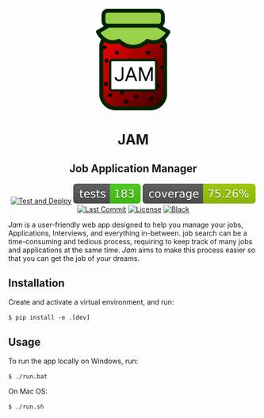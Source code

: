 <p align="center">
  <img src="https://github.com/Emmanuelpean/jam/blob/main/frontend/src/assets/Logo_color.svg" alt="Jam" width="150">
</p>

<h1 align="center">JAM</h1>
<h2 align="center">Job Application Manager</h2>

<div align="center">

  [![Test and Deploy](https://github.com/Emmanuelpean/jam/actions/workflows/test.yml/badge.svg)](https://github.com/Emmanuelpean/jam/actions/workflows/test.yml)
  [![Tests Status](./reports/tests/tests-badge.svg?dummy=8484744)](https://emmanuelpean.github.io/jam/reports/tests/report.html?sort=result)
  [![Coverage Status](./reports/coverage/coverage-badge.svg?dummy=8484744)](https://emmanuelpean.github.io/jam/reports/coverage/htmlcov/index.html)
  [![Last Commit](https://img.shields.io/github/last-commit/emmanuelpean/jam?branch=main)](https://github.com/emmanuelpean/jam/commits?branch=main)
  [![License](https://img.shields.io/badge/License-MIT-yellow.svg)](https://opensource.org/licenses/MIT)
  [![Black](https://img.shields.io/badge/code%20style-black-000000.svg)](https://github.com/psf/black)

</div>

*Jam* is a user-friendly web app designed to help you manage your jobs, Applications, Interviews, and everything in-between.
job search can be a time-consuming and tedious process, requiring to keep track of many jobs and applications at the same time. 
*Jam* aims to make this process easier so that you can get the job of your dreams.

## Installation

Create and activate a virtual environment, and run:
```console
$ pip install -e .[dev]
```

## Usage
To run the app locally on Windows, run:
```console
$ ./run.bat
```

On Mac OS:
```console
$ ./run.sh
```
